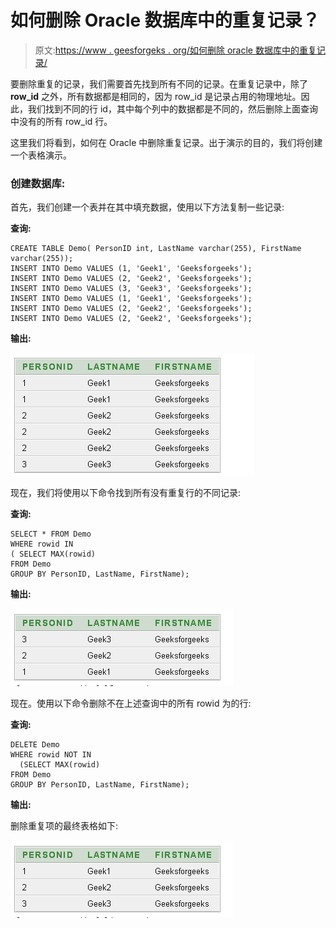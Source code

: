 # 如何删除 Oracle 数据库中的重复记录？

> 原文:[https://www . geesforgeks . org/如何删除 oracle 数据库中的重复记录/](https://www.geeksforgeeks.org/how-to-delete-duplicate-records-in-oracle-database/)

要删除重复的记录，我们需要首先找到所有不同的记录。在重复记录中，除了 **row_id** 之外，所有数据都是相同的，因为 row_id 是记录占用的物理地址。因此，我们找到不同的行 id，其中每个列中的数据都是不同的，然后删除上面查询中没有的所有 row_id 行。

这里我们将看到，如何在 Oracle 中删除重复记录。出于演示的目的，我们将创建一个表格演示。

### **创建数据库:**

首先，我们创建一个表并在其中填充数据，使用以下方法复制一些记录:

**查询:**

```
CREATE TABLE Demo( PersonID int, LastName varchar(255), FirstName varchar(255));
INSERT INTO Demo VALUES (1, 'Geek1', 'Geeksforgeeks');
INSERT INTO Demo VALUES (2, 'Geek2', 'Geeksforgeeks');
INSERT INTO Demo VALUES (3, 'Geek3', 'Geeksforgeeks');
INSERT INTO Demo VALUES (1, 'Geek1', 'Geeksforgeeks');
INSERT INTO Demo VALUES (2, 'Geek2', 'Geeksforgeeks');
INSERT INTO Demo VALUES (2, 'Geek2', 'Geeksforgeeks');
```

**输出:**

![](img/7a364063fb8bbafbce8c0b5661a44bf8.png)

现在，我们将使用以下命令找到所有没有重复行的不同记录:

**查询:**

```
SELECT * FROM Demo 
WHERE rowid IN 
( SELECT MAX(rowid)  
FROM Demo
GROUP BY PersonID, LastName, FirstName);
```

**输出:**

![](img/b3d6e959329c7a38b480c2af96237728.png)

现在。使用以下命令删除不在上述查询中的所有 rowid 为的行:

**查询:**

```
DELETE Demo  
WHERE rowid NOT IN 
  (SELECT MAX(rowid)  
FROM Demo
GROUP BY PersonID, LastName, FirstName);
```

**输出:**

删除重复项的最终表格如下:

![](img/ceee2a2b4892258edb7b7147909d4ee4.png)